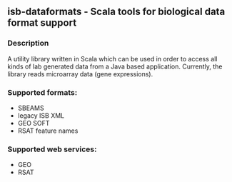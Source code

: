 ## isb-dataformats - Scala tools for biological data format support

### Description

A utility library written in Scala which can be used in order to access
all kinds of lab generated data from a Java based application.
Currently, the library reads microarray data (gene expressions).

### Supported formats:

* SBEAMS
* legacy ISB XML
* GEO SOFT
* RSAT feature names

### Supported web services:

* GEO
* RSAT

